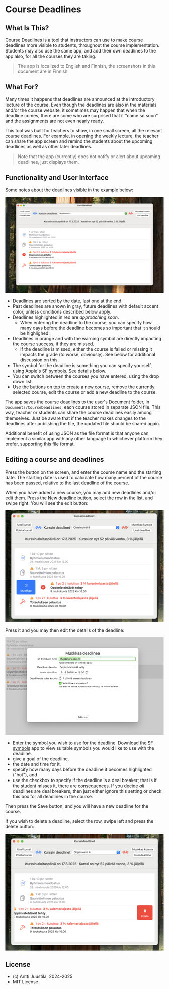 # Course Deadlines

## What Is This?

Course Deadlines is a tool that instructors can use to make course deadlines more visible to students, throughout the course implementation. Students may also use the same app, and add their own deadlines to the app also, for all the courses they are taking.

> The app is localized to English and Finnish, the screenshots in this document are in Finnish.

## What For?

Many times it happens that deadlines are announced at the introductory lecture of the course. Even though the deadlines are also in the materials and/or the course website, it sometimes may happen that when the deadline comes, there are some who are surprised that it "came so soon" and the assignments are not even nearly ready.

This tool was built for teachers to show, in one small screen, all the relevant course deadlines. For example, in opening the weekly lecture, the teacher can share the app screen and remind the students about the upcoming deadlines as well as other later deadlines.

> Note that the app (currently) does not notify or alert about upcoming deadlines, just displays them.

## Functionality and User Interface

Some notes about the deadlines visible in the example below:

![App screenshot](screenshot.png)

* Deadlines are sorted by the date, last one at the end.
* Past deadlines are shown in gray, future deadlines with default accent color, unless conditions described below apply.
* Deadlines highlighted in red are *approaching soon*. 
  * When entering the deadline to the course, you can specify how many days before the deadline becomes so important that it should be highlighed.
* Deadlines in orange and with the warning symbol are directly impacting the course success, if they are missed.
  * If the deadline is missed, either the course is failed or missing it impacts the grade (to worse, obviously). See below for additional discussion on this.
* The symbol for the deadline is something you can specify yourself, using Apple's [SF symbols](https://developer.apple.com/sf-symbols/). See details below.
* You can switch between the courses you have entered, using the drop down list.
* Use the buttons on top to create a new course, remove the currently selected course, edit the course or add a new deadline to the course.

The app saves the course deadlines to the user's Document folder, in `Documents/CourseDeadlines`, each course stored in separate JSON file. This way, teacher or students can share the course deadlines easily among themselves. Just be aware that if the teacher makes changes to the deadlines after publishing the file, the updated file should be shared again.

Additional benefit of using JSON as the file format is that anyone can implement a similar app with any other language to whichever platform they prefer, supporting this file format.

## Editing a course and deadlines

Press the button on the screen, and enter the course name and the starting date. The starting date is used to calculate how many percent of the course has been passed, relative to the last deadline of the course.

When you have added a new course, you may add new deadlines and/or edit them. Press the New deadline button, select the row in the list, and swipe right. You will see the edit button:

![edit row](edit-row-screenshot.png)

Press it and you may then edit the details of the deadline:

![edit deadline](edit-deadline-screenshot.png)

* Enter the symbol you wish to use for the deadline. Download the [SF symbols](https://developer.apple.com/sf-symbols/) app to view suitable symbols you would like to use with the deadline.
* give a goal of the deadline, 
* the date and time for it,
* specify how many days before the deadline it becomes highlighted ("hot"), and
* use the checkbox to specify if the deadline is a deal breaker; that is if the student misses it, there are consequences. If you decide *all* deadlines are deal breakers, then just either ignore this setting or check this box for all deadlines in the course.

Then press the Save button, and you will have a new deadline for the course.

If you wish to delete a deadline, select the row, swipe left and press the delete button:

![delete deadline](delete-row-screenshot.png)

 
## License

* (c) Antti Juustila, 2024-2025
* MIT License 

